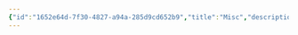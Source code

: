 ```yaml
---
{"id":"1652e64d-7f30-4827-a94a-285d9cd652b9","title":"Misc","description":"Inventory - Misc","publish":true,"date_created":"Tuesday, April 2nd 2024, 6:11:56 pm","date_modified":"Tuesday, April 2nd 2024, 6:12:41 pm","path":"Tabletop/Campaigns/And A Thousand Years More/Inventory/Misc/index.md","permalink":"/tabletop/campaigns/and-a-thousand-years-more/inventory/misc/index/","PassFrontmatter":true}
---
```


